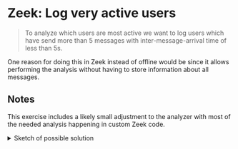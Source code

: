 # Zeek: Log very active users

> To analyze which users are most active we want to log users which have send
> more than 5 messages with inter-message-arrival time of less than 5s.

One reason for doing this in Zeek instead of offline would be since it
allows performing the analysis without having to store information about all
messages.

## Notes

This exercise includes a likely small adjustment to the analyzer with most of the
needed analysis happening in custom Zeek code.

<details>
<summary>Sketch of possible solution</summary>

The only change needed for the analyzer is that we now also need to surface
`PRIVMSG` IRC messages. For the analyzer sketched above this could be
accomplished by creating a new Zeek event which is raised for messages with
command `PRIVMSG` and with a `prefix` (containing the username).

To collect the needed statistics we could use a Zeek table holding the number
of messages seen per user. By using Zeek's `&write_expire` we offload removing
less active users, and trigger notices from the event handler if a user's
activity exceeds the threshold.

```zeek
global user_msg_stats: table[string] of count &default=0 &write_expire=5secs;

event irc::privmsg(prefix: string)
    {
    # Count this message.
    user_msg_stats[prefix] += 1;

    # Report if exceeding threshold.
    if ( user_msg_stats[prefix] >= 5 )
        {
        # TODO: Turn this into a notice.
        print fmt("user %s is noisy", prefix);
        }
    }
```

</details>

